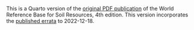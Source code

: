This is a Quarto version of the [original PDF publication](https://www3.ls.tum.de/boku/wrb-working-group/documents/wrb-2022/) of the World Reference Base for Soil Resources, 4th edition. This version incorporates the [published errata](https://www3.ls.tum.de/boku/wrb-working-group/documents/wrb-2022/wrb-2022-errata) to 2022-12-18.
